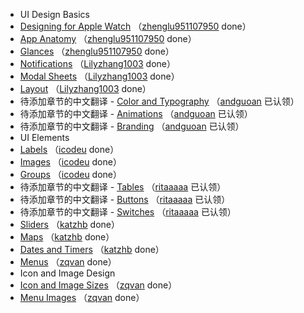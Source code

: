 - UI Design Basics   
 - [Designing for Apple Watch](ui-design-basics/designing-for-apple-watch.md) （[zhenglu951107950](https://github.com/zhenglu951107950) done）   
 - [App Anatomy](ui-design-basics/app-anatomy.md) （[zhenglu951107950](https://github.com/zhenglu951107950) done）  
 - [Glances](ui-design-basics/glances.md) （[zhenglu951107950](https://github.com/zhenglu951107950) done）  
 - [Notifications](ui-design-basics/notifications.md) （[Lilyzhang1003](https://github.com/Lilyzhang1003) done）  
 - [Modal Sheets](ui-design-basics/modal-sheets.md) （[Lilyzhang1003](https://github.com/Lilyzhang1003) done）    
 - [Layout](ui-design-basics/layout.md) （[Lilyzhang1003](https://github.com/Lilyzhang1003) done）  
 - 待添加章节的中文翻译 - [Color and Typography](ui-design-basics/color-and-typography.md) （[andguoan](https://github.com/andguoan) 已认领）  
 - 待添加章节的中文翻译 - [Animations](ui-design-basics/animations.md) （[andguoan](https://github.com/andguoan) 已认领）
 - 待添加章节的中文翻译 - [Branding](ui-design-basics/branding.md) （[andguoan](https://github.com/andguoan) 已认领）
- UI Elements
 - [Labels](ui-elements/labels.md) （[icodeu](https://github.com/icodeu) done）  
 - [Images](ui-elements/images.md) （[icodeu](https://github.com/icodeu) done）  
 - [Groups](ui-elements/groups.md) （[icodeu](https://github.com/icodeu) done）  
 - 待添加章节的中文翻译 - [Tables](ui-elements/tables.md) （[ritaaaaa](https://github.com/ritaaaaa) 已认领）
 - 待添加章节的中文翻译 - [Buttons](ui-elements/buttons.md) （[ritaaaaa](https://github.com/ritaaaaa) 已认领）
 - 待添加章节的中文翻译 - [Switches](ui-elements/switches.md) （[ritaaaaa](https://github.com/ritaaaaa) 已认领）
 - [Sliders](ui-elements/sliders.md) （[katzhb](https://github.com/katzhb) done）  
 - [Maps](ui-elements/maps.md) （[katzhb](https://github.com/katzhb) done）  
 - [Dates and Timers](ui-elements/dates-and-timers.md) （[katzhb](https://github.com/katzhb) done）  
 - [Menus](ui-elements/menus.md)  （[zqvan](https://github.com/zqvan) done）  
- Icon and Image Design
 - [Icon and Image Sizes](icon-and-image-design/icon-and-image-sizes.md)  （[zqvan](https://github.com/zqvan) done）  
 - [Menu Images](icon-and-image-design/menu-images.md)  （[zqvan](https://github.com/zqvan) done）  
